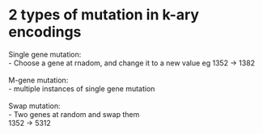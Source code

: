 # 2 types of mutation in k-ary encodings
Single gene mutation:<br>- Choose a gene at rnadom, and change it to a new value eg 1352 -&gt; 1382<br><br>M-gene mutation:<br>- multiple instances of single gene mutation<br><br>Swap mutation:<br>- Two genes at random and swap them<br>1352 -&gt; 5312<br>

